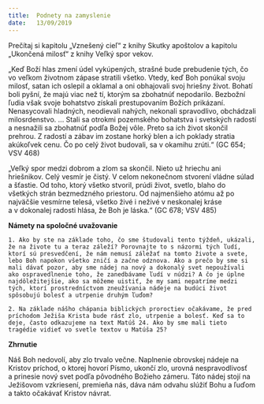 ```yaml
---
title:  Podnety na zamyslenie
date:   13/09/2019
---
```


Prečítaj si kapitolu „Vznešený cieľ“ z knihy Skutky apoštolov a kapitolu „Ukončená milosť“ z knihy Veľký spor vekov.

„Keď Boží hlas zmení údel vykúpených, strašné bude prebudenie tých, čo vo veľkom životnom zápase stratili všetko. Vtedy, keď Boh ponúkal svoju milosť, satan ich oslepil a oklamal a oni obhajovali svoj hriešny život. Bohatí boli pyšní, že majú viac než tí, ktorým sa zbohatnúť nepodarilo. Bezbožní ľudia však svoje bohatstvo získali prestupovaním Božích prikázaní. Nenasycovali hladných, neodievali nahých, nekonali spravodlivo, obchádzali milosrdenstvo. ... Stali sa otrokmi pozemského bohatstva i svetských radostí a nesnažili sa zbohatnúť podľa Božej vôle. Preto sa ich život skončil prehrou. Z radostí a zábav im zostane horký blen a ich poklady stratia akúkoľvek cenu. Čo po celý život budovali, sa v okamihu zrúti.“ (GC 654; VSV 468)

„Veľký spor medzi dobrom a zlom sa skončil. Nieto už hriechu ani hriešnikov. Celý vesmír je čistý. V celom nekonečnom stvorení vládne súlad a šťastie. Od toho, ktorý všetko stvoril, prúdi život, svetlo, blaho do všetkých strán bezmedzného priestoru. Od najmenšieho atómu až po najväčšie vesmírne telesá, všetko živé i neživé v neskonalej kráse a v dokonalej radosti hlása, že Boh je láska.“ (GC 678; VSV 485)

**Námety na spoločné uvažovanie**

`1.	Ako by ste na základe toho, čo sme študovali tento týždeň, ukázali, že na živote tu a teraz záleží? Porovnajte to s názormi tých ľudí, ktorí sú presvedčení, že nám nemusí záležať na tomto živote a svete, lebo Boh napokon všetko zničí a začne odznova. Ako a prečo by sme si mali dávať pozor, aby sme nádej na nový a dokonalý svet nepoužívali ako ospravedlnenie toho, že zanedbávame ľudí v núdzi? A čo je úplne najdôležitejšie, ako sa môžeme uistiť, že my sami nepatríme medzi tých, ktorí prostredníctvom zneužívania nádeje na budúci život spôsobujú bolesť a utrpenie druhým ľuďom?`

`2.	Na základe nášho chápania biblických proroctiev očakávame, že pred príchodom Ježiša Krista bude rásť zlo, utrpenie a bolesť. Keď sa to deje, často odkazujeme na text Matúš 24. Ako by sme mali tieto tragédie vidieť vo svetle textov u Matúša 25?`

**Zhrnutie**

Náš Boh nedovolí, aby zlo trvalo večne. Naplnenie obrovskej nádeje na Kristov príchod, o ktorej hovorí Písmo, ukončí zlo, urovná nespravodlivosť a prinesie nový svet podľa pôvodného Božieho zámeru. Táto nádej stojí na Ježišovom vzkriesení, premieňa nás, dáva nám odvahu slúžiť Bohu a ľuďom a takto očakávať Kristov návrat.
